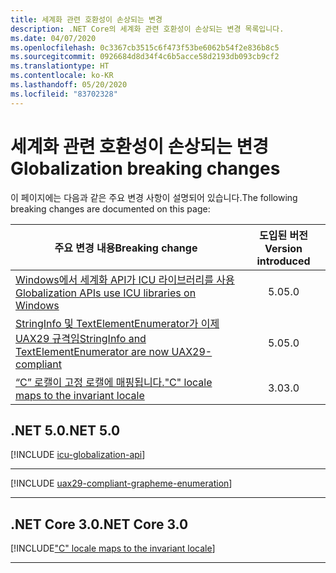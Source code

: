 ```yaml
---
title: 세계화 관련 호환성이 손상되는 변경
description: .NET Core의 세계화 관련 호환성이 손상되는 변경 목록입니다.
ms.date: 04/07/2020
ms.openlocfilehash: 0c3367cb3515c6f473f53be6062b54f2e836b8c5
ms.sourcegitcommit: 0926684d8d34f4c6b5acce58d2193db093cb9cf2
ms.translationtype: HT
ms.contentlocale: ko-KR
ms.lasthandoff: 05/20/2020
ms.locfileid: "83702328"
---
```

# <a name="globalization-breaking-changes"></a><span data-ttu-id="2ba3d-103">세계화 관련 호환성이 손상되는 변경</span><span class="sxs-lookup"><span data-stu-id="2ba3d-103">Globalization breaking changes</span></span>

<span data-ttu-id="2ba3d-104">이 페이지에는 다음과 같은 주요 변경 사항이 설명되어 있습니다.</span><span class="sxs-lookup"><span data-stu-id="2ba3d-104">The following breaking changes are documented on this page:</span></span>

| <span data-ttu-id="2ba3d-105">주요 변경 내용</span><span class="sxs-lookup"><span data-stu-id="2ba3d-105">Breaking change</span></span> | <span data-ttu-id="2ba3d-106">도입된 버전</span><span class="sxs-lookup"><span data-stu-id="2ba3d-106">Version introduced</span></span> |
| - | :-: |
| [<span data-ttu-id="2ba3d-107">Windows에서 세계화 API가 ICU 라이브러리를 사용</span><span class="sxs-lookup"><span data-stu-id="2ba3d-107">Globalization APIs use ICU libraries on Windows</span></span>](#globalization-apis-use-icu-libraries-on-windows) | <span data-ttu-id="2ba3d-108">5.0</span><span class="sxs-lookup"><span data-stu-id="2ba3d-108">5.0</span></span> |
| [<span data-ttu-id="2ba3d-109">StringInfo 및 TextElementEnumerator가 이제 UAX29 규격임</span><span class="sxs-lookup"><span data-stu-id="2ba3d-109">StringInfo and TextElementEnumerator are now UAX29-compliant</span></span>](#stringinfo-and-textelementenumerator-are-now-uax29-compliant) | <span data-ttu-id="2ba3d-110">5.0</span><span class="sxs-lookup"><span data-stu-id="2ba3d-110">5.0</span></span> |
| [<span data-ttu-id="2ba3d-111">“C” 로캘이 고정 로캘에 매핑됩니다.</span><span class="sxs-lookup"><span data-stu-id="2ba3d-111">"C" locale maps to the invariant locale</span></span>](#c-locale-maps-to-the-invariant-locale) | <span data-ttu-id="2ba3d-112">3.0</span><span class="sxs-lookup"><span data-stu-id="2ba3d-112">3.0</span></span> |

## <a name="net-50"></a><span data-ttu-id="2ba3d-113">.NET 5.0</span><span class="sxs-lookup"><span data-stu-id="2ba3d-113">.NET 5.0</span></span>

[!INCLUDE [icu-globalization-api](../../../includes/core-changes/globalization/5.0/icu-globalization-api.md)]

***

[!INCLUDE [uax29-compliant-grapheme-enumeration](../../../includes/core-changes/globalization/5.0/uax29-compliant-grapheme-enumeration.md)]

***

## <a name="net-core-30"></a><span data-ttu-id="2ba3d-114">.NET Core 3.0</span><span class="sxs-lookup"><span data-stu-id="2ba3d-114">.NET Core 3.0</span></span>

[!INCLUDE["C" locale maps to the invariant locale](~/includes/core-changes/globalization/3.0/c-locale-maps-to-invariant-locale.md)]

***
